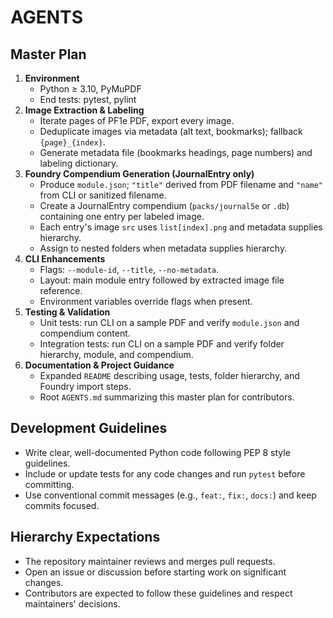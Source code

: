 # AGENTS

## Master Plan
1. **Environment**
   - Python ≥ 3.10, PyMuPDF
   - End tests: pytest, pylint
2. **Image Extraction & Labeling**
   - Iterate pages of PF1e PDF, export every image.
   - Deduplicate images via metadata (alt text, bookmarks); fallback `{page}_{index}`.
   - Generate metadata file (bookmarks headings, page numbers) and labeling dictionary.
3. **Foundry Compendium Generation (JournalEntry only)**
   - Produce `module.json`; `"title"` derived from PDF filename and `"name"` from CLI or sanitized filename.
   - Create a JournalEntry compendium (`packs/journal5e` or `.db`) containing one entry per labeled image.
   - Each entry's image `src` uses `list[index].png` and metadata supplies hierarchy.
   - Assign to nested folders when metadata supplies hierarchy.
4. **CLI Enhancements**
   - Flags: `--module-id`, `--title`, `--no-metadata`.
   - Layout: main module entry followed by extracted image file reference.
   - Environment variables override flags when present.
5. **Testing & Validation**
   - Unit tests: run CLI on a sample PDF and verify `module.json` and compendium content.
   - Integration tests: run CLI on a sample PDF and verify folder hierarchy, module, and compendium.
6. **Documentation & Project Guidance**
   - Expanded `README` describing usage, tests, folder hierarchy, and Foundry import steps.
   - Root `AGENTS.md` summarizing this master plan for contributors.

## Development Guidelines
- Write clear, well-documented Python code following PEP 8 style guidelines.
- Include or update tests for any code changes and run `pytest` before committing.
- Use conventional commit messages (e.g., `feat:`, `fix:`, `docs:`) and keep commits focused.

## Hierarchy Expectations
- The repository maintainer reviews and merges pull requests.
- Open an issue or discussion before starting work on significant changes.
- Contributors are expected to follow these guidelines and respect maintainers' decisions.
